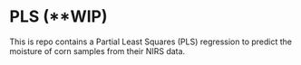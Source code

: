 # PLS (**WIP)
This is repo contains a Partial Least Squares (PLS) regression to predict the moisture of corn samples from their NIRS data. 
